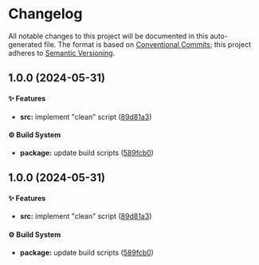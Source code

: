 # Changelog

All notable changes to this project will be documented in this auto-generated
file. The format is based on [Conventional Commits][1];
this project adheres to [Semantic Versioning][2].

## 1.0.0 (2024-05-31)

#### ✨ Features

- **src:** implement "clean" script ([89d81a3][3])

#### ⚙️ Build System

- **package:** update build scripts ([589fcb0][4])

## 1.0.0 (2024-05-31)

#### ✨ Features

- **src:** implement "clean" script ([89d81a3][3])

#### ⚙️ Build System

- **package:** update build scripts ([589fcb0][4])

[1]: https://conventionalcommits.org
[2]: https://semver.org
[3]: https://github.com/Xunnamius/xscripts/commit/89d81a3e405096de202bc1f6be61ab5d58fc3e1e
[4]: https://github.com/Xunnamius/xscripts/commit/589fcb01d65182c25a9604c55909b2667bd1b1e0
